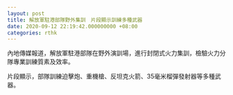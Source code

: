 ```yaml
---
layout: post
title: 解放軍駐港部隊野外集訓　片段顯示訓練多種武器
date: 2020-09-12 22:19:42.000000000 +08:00
categories: rthk
---
```


內地傳媒報道，解放軍駐港部隊在野外演訓場，進行封閉式火力集訓，檢驗火力分隊專業訓練質素及效率。

片段顯示，部隊訓練迫擊炮、重機槍、反坦克火箭、35毫米榴彈發射器等多種武器。
